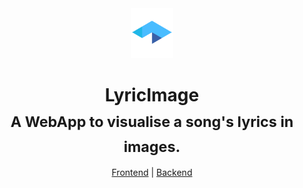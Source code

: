 
<div align="center">
<img src="https://raw.githubusercontent.com/benemmons/LyricImage/master/logo.svg" height="80px">
<h1>LyricImage<br/><sub>A WebApp to visualise a song's lyrics in images.</sub></h1>

<a href="https://github.com/benemmons/LyricImage/blob/master/Frontend/README.md">Frontend</a> | 
<a href="https://github.com/benemmons/LyricImage/blob/master/Backend/README.md">Backend</a> 
</div>